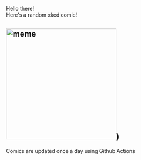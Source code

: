 Hello there! <br>Here's a random xkcd comic!<br>
## <img src="https://imgs.xkcd.com/comics/temper.png" alt="meme" width="300"/>)<br>
Comics are updated once a day using Github Actions